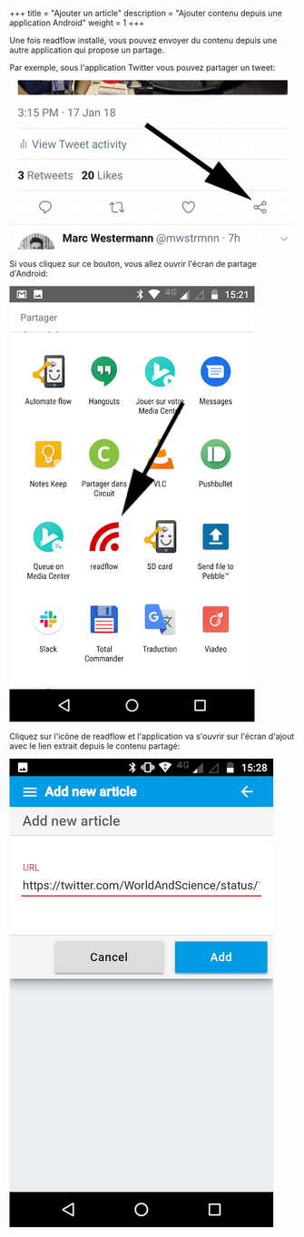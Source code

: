 +++
title = "Ajouter un article"
description = "Ajouter contenu depuis une application Android"
weight = 1
+++

Une fois readflow installé, vous pouvez envoyer du contenu depuis une autre application qui propose un partage.

Par exemple, sous l'application Twitter vous pouvez partager un tweet:

![](images/twitter.png)

Si vous cliquez sur ce bouton, vous allez ouvrir l'écran de partage d'Android:

![](images/share-intent.png)

Cliquez sur l'icône de readflow et l'application va s'ouvrir sur l'écran d'ajout avec le lien extrait depuis le contenu partagé:

![](images/share.png)
